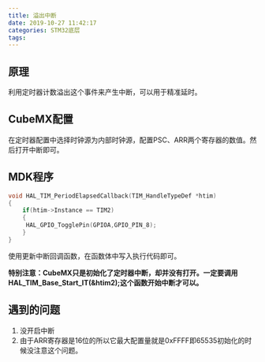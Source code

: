 ```yaml
---
title: 溢出中断
date: 2019-10-27 11:42:17
categories: STM32底层
tags:
---
```


## 原理

利用定时器计数溢出这个事件来产生中断，可以用于精准延时。

## CubeMX配置

在定时器配置中选择时钟源为内部时钟源，配置PSC、ARR两个寄存器的数值。然后打开中断即可。

## MDK程序

``` C
void HAL_TIM_PeriodElapsedCallback(TIM_HandleTypeDef *htim)
{
    if(htim->Instance == TIM2)
    {
     HAL_GPIO_TogglePin(GPIOA,GPIO_PIN_8);
    }
}
```

使用更新中断回调函数，在函数体中写入执行代码即可。

**特别注意：CubeMX只是初始化了定时器中断，却并没有打开。一定要调用HAL_TIM_Base_Start_IT(&htim2);这个函数开始中断才可以。**

## 遇到的问题

1. 没开启中断
2. 由于ARR寄存器是16位的所以它最大配置量就是0xFFFF即65535初始化的时候没注意这个问题。

